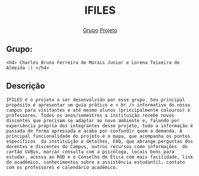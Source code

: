 <h1 align="center">
    <p> IFILES </p>
</h1>



<p align="center">
    <a href="#-grupo">Grupo</a>
  <a href="#-projeto">Projeto</a>
<!--  <a href="#-layout">Layout</a>
  <a href="#memo-licença">Licença</a> -->
</p>
    
  ## Grupo: 

    <h4> Charles Bruno Ferreira de Morais Junior e Lorena Teixeira de Almeida :) </h4>
  
  ## Descrição 
    
    IFILES é o projeto a ser desenvolvido por esse grupo. Seu principal propósito é apresentar um guia prático e < br /> informativo do nosso campus para visitantes e até mesmo alunos (principalmente calouros) e professores. Todos os anos/semestres a instituição recebe novos discentes que precisam se adaptar ao novo ambiente e, falando por experiência própria dos integrantes desse projeto, toda a informação é passada de forma apressada e acaba por confundir quem a demanda. A principal funcionalidade do projeto é o mapa, que acompanha os pontos específicos  da instituição e detalhes, FAQ, que abrange perguntas dos docentes e discentes do Campus, outros recursos como informações  do cartão GVBus, marcar consulta com a psicóloga, locais bons para estudar, acesso ao ROD e o Conselho de Ética com mais facilidade, link do acadêmico, conhecimentos sobre a assistência estudantil, contato com os professores e calendário acadêmico. 
    
  <!-- ## Tecnologias -->
<!-- - [HTML]()
- [CSS]()
- [JavaScript]()
- [SQLite]()
- [PHP]()
- [Node.js]() -->

  <!-- ## Layout -->
  
  <!-- ## Licença --> 

